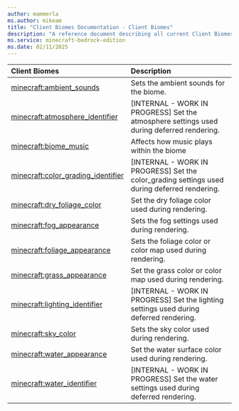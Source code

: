 ```yaml
---
author: mammerla
ms.author: mikeam
title: "Client Biomes Documentation - Client Biomes"
description: "A reference document describing all current Client Biomes"
ms.service: minecraft-bedrock-edition
ms.date: 02/11/2025 
---
```


| Client Biomes | Description |
|:-----|:----------|
| [minecraft:ambient_sounds](Components/minecraftClientBiomes_ambient_sounds.md)| Sets the ambient sounds for the biome. |
| [minecraft:atmosphere_identifier](Components/minecraftClientBiomes_atmosphere_identifier.md)| [INTERNAL - WORK IN PROGRESS] Set the atmosphere settings used during deferred rendering. |
| [minecraft:biome_music](Components/minecraftClientBiomes_biome_music.md)| Affects how music plays within the biome |
| [minecraft:color_grading_identifier](Components/minecraftClientBiomes_color_grading_identifier.md)| [INTERNAL - WORK IN PROGRESS] Set the color_grading settings used during deferred rendering. |
| [minecraft:dry_foliage_color](Components/minecraftClientBiomes_dry_foliage_color.md)| Set the dry foliage color used during rendering. |
| [minecraft:fog_appearance](Components/minecraftClientBiomes_fog_appearance.md)| Sets the fog settings used during rendering. |
| [minecraft:foliage_appearance](Components/minecraftClientBiomes_foliage_appearance.md)| Sets the foliage color or color map used during rendering. |
| [minecraft:grass_appearance](Components/minecraftClientBiomes_grass_appearance.md)| Set the grass color or color map used during rendering. |
| [minecraft:lighting_identifier](Components/minecraftClientBiomes_lighting_identifier.md)| [INTERNAL - WORK IN PROGRESS] Set the lighting settings used during deferred rendering. |
| [minecraft:sky_color](Components/minecraftClientBiomes_sky_color.md)| Sets the sky color used during rendering. |
| [minecraft:water_appearance](Components/minecraftClientBiomes_water_appearance.md)| Set the water surface color used during rendering. |
| [minecraft:water_identifier](Components/minecraftClientBiomes_water_identifier.md)| [INTERNAL - WORK IN PROGRESS] Set the water settings used during deferred rendering. |